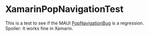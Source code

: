 # XamarinPopNavigationTest

This is a test to see if the MAUI [PopNavigationBug](https://github.com/dotnet/maui/issues/14092) is a regression.  
Spoiler: It works fine in Xamarin.  
